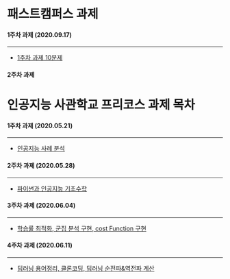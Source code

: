 패스트캠퍼스 과제 
======================================
#### 1주차 과제 (2020.09.17) 
-------------------------------------
* [1주차 과제 10문제](https://github.com/Yegee1210/yegeelee/blob/master/%EC%9D%B4%EC%98%88%EC%A7%80_1%EC%A3%BC%EC%B0%A8_%EA%B3%BC%EC%A0%9C_%EB%8D%B0%EC%9D%B4%ED%84%B0_%EC%82%AC%EC%9D%B4%EC%96%B8%EC%8A%A4_%EC%98%A8%EB%9D%BC%EC%9D%B8_%EC%99%84%EC%A3%BC%EB%B0%98.ipynb)

#### 2주차 과제 












인공지능 사관학교 프리코스 과제 목차 
==========================================
#### 1주차 과제 (2020.05.21)
-----------------------------
* [인공지능 사례 분석](https://github.com/Yegee1210/yegeelee/blob/master/1%EC%A3%BC%EC%B0%A8_%EA%B3%BC%EC%A0%9C_20200521.ipynb)
#### 2주차 과졔 (2020.05.28)
----------------------------
* [파이썬과 인공지능 기초수학](https://github.com/Yegee1210/yegeelee/blob/master/2%EC%A3%BC%EC%B0%A8_%EA%B3%BC%EC%A0%9C_20200528%EC%9D%98_%EC%82%AC%EB%B3%B8.ipynb)
#### 3주차 과제 (2020.06.04)
----------------------------
* [학습률 최적화, 군집 분석 구현, cost Function 구현](https://github.com/Yegee1210/yegeelee/blob/master/3%EC%A3%BC%EC%B0%A8%EA%B3%BC%EC%A0%9C.ipynb)

#### 4주차 과제 (2020.06.11)
------------------------------
* [ 딥러닝 용어정리, 클론코딩, 딥러닝 순전파&역전파 계산 ](https://github.com/Yegee1210/yegeelee/blob/master/4%EC%A3%BC%EC%B0%A8%EA%B3%BC%EC%A0%9C.ipynb)
